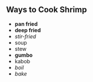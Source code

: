 # <h2> Ways to Cook Shrimp
  
  * **pan fried**
  * **deep fried**
  * _stir-fried_
  * soup
  * stew
  * **gumbo**
  * kabob
  * _boil_
  * _bake_
  
